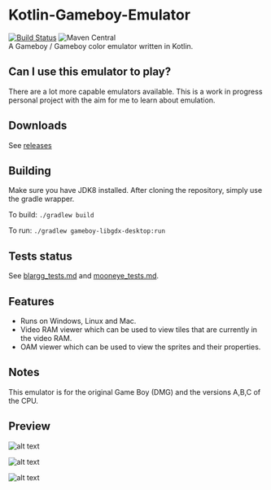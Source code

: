 # Kotlin-Gameboy-Emulator 
[![Build Status](https://www.travis-ci.com/stan-roelofs/Kotlin-Gameboy-Emulator.svg?branch=master)](https://www.travis-ci.com/stan-roelofs/Kotlin-Gameboy-Emulator)
 ![Maven Central](https://img.shields.io/maven-central/v/nl.stanroelofs/gameboy-lib)
\
A Gameboy / Gameboy color emulator written in Kotlin.

## Can I use this emulator to play?
There are a lot more capable emulators available. 
This is a work in progress personal project with the aim for me to learn about emulation.

## Downloads
See [releases](https://github.com/stan-roelofs/Kotlin-Gameboy-Emulator/releases)

## Building
Make sure you have JDK8 installed.
After cloning the repository, simply use the gradle wrapper.

To build:
`./gradlew build`

To run:
`./gradlew gameboy-libgdx-desktop:run`

## Tests status
See [blargg_tests.md](blargg_tests.md) and [mooneye_tests.md](mooneye_tests.md).

## Features
- Runs on Windows, Linux and Mac.
- Video RAM viewer which can be used to view tiles that are currently in the video RAM.
- OAM viewer which can be used to view the sprites and their properties.

## Notes
This emulator is for the original Game Boy (DMG) and the versions A,B,C of the CPU.

## Preview
![alt text](res/preview.gif)

![alt text](res/preview2.gif)

![alt text](res/preview3.gif)
